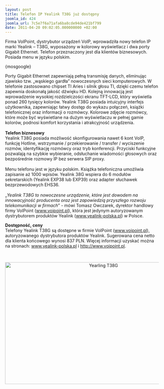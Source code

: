 ```yaml
---
layout: post
title: Telefon IP Yealink T38G już dostępny
joomla_id: 424
joomla_url: 7c5e7f6a71afa6ba8cde94de421bf799
date: 2011-04-20 09:02:05.000000000 +02:00
---
```

Firma VoIPoint, dystrybutor urządzeń VoIP, wprowadziła nowy telefon IP marki Yealink &ndash; T38G, wyposażony w kolorowy wyświetlacz i dwa porty Gigabit Ethernet. Telefon przeznaczony jest dla klient&oacute;w biznesowych. Posiada menu w języku polskim.<p>{mosgoogle}</p><p>Porty Gigabit Ethernet zapewniają pełną transmisję danych, eliminując zjawisko tzw. &bdquo;wąskiego gardła&rdquo; nowoczesnych sieci komputerowych. W telefonie zastosowano chipset TI Aries i silnik głosu TI, dzięki czemu telefon zapewnia doskonałą jakość dźwięku HD. Kolejną innowacją jest wprowadzenie wysokiej rozdzielczości ekranu TFT-LCD, kt&oacute;ry wyświetla ponad 260 tysięcy kolor&oacute;w. Yealink T38G posiada intuicyjny interfejs użytkownika, zapewniając łatwy dostęp do wykazu połączeń, książki telefonicznej oraz informacji o rozm&oacute;wcy. Kolorowe zdjęcie rozm&oacute;wcy, kt&oacute;re może być wyświetlane na dużym wyświetlaczu w pełnej gamie kolor&oacute;w, podnosi komfort korzystania i atrakcyjność urządzenia. &nbsp;<br /><br /><strong>Telefon biznesowy</strong><br />Yealink T38G posiada możliwość skonfigurowania nawet 6 kont VoIP, funkcję Hotline, wstrzymanie / przekierowanie / transfer / wyciszenie rozm&oacute;w, identyfikację rozm&oacute;wcy oraz tryb konferencji. Przyciski funkcyjne pozwalają na szybkie wybieranie, odsłuchanie wiadomości głosowych oraz bezpośrednie rozmowy IP bez serwera SIP proxy.<br /><br />Menu telefonu jest w języku polskim. Książka telefoniczna umożliwia zapisanie aż 1000 wpis&oacute;w. Yealink 38G wspiera do 6 moduł&oacute;w sekretarskich (Yealink EXP38 lub EXP39) oraz adapter słuchawek bezprzewodowych EHS36.<br /><br />&bdquo;<em>Yealink T38G to nowoczesne urządzenie, kt&oacute;re jest dowodem na innowacyjność producenta oraz jest zapowiedzią przyszłego rozwoju telekomunikacji w firmach</em>&rdquo; - m&oacute;wi Tomasz Owczarek, dyrektor handlowy firmy VoIPoint (<a href="http://www.voipoint.pl" target="_blank">www.voipoint.pl</a>), kt&oacute;ra jest jedynym autoryzowanym dystrybutorem produkt&oacute;w Yealink (<a href="http://www.yealink-polska.pl" target="_blank">www.yealink-polska.pl</a>) w Polsce.</p><p><strong>Dostępność, ceny</strong><br />Telefony Yealink T38G są dostępne w firmie VoIPoint (<a href="http://www.voipoint.pl" target="_blank">www.voipoint.pl</a>), autoryzowanego dystrybutora produkt&oacute;w Yealink. Sugerowana cena netto dla klienta końcowego wynosi 837 PLN. Więcej informacji uzyskać można na stronach: <a href="http://www.yealink-polska.pl" target="_blank">www.yealink-polska.pl</a>  i <a href="http://http://www.voipoint.pl" target="_blank">http://www.voipoint.pl</a>.</p><p>&nbsp;</p><div style="text-align: center"><img src="images/img/yealink_t38g.jpg" alt="Yearling T38G" width="629" height="400" /></div> <br /><p>&nbsp;</p>
